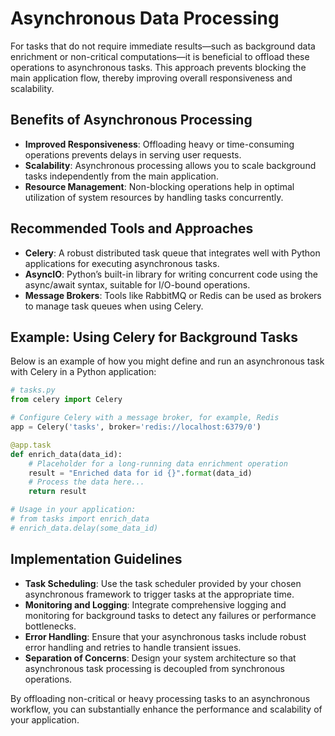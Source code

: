 # Asynchronous Data Processing

For tasks that do not require immediate results—such as background data enrichment or non-critical computations—it is beneficial to offload these operations to asynchronous tasks. This approach prevents blocking the main application flow, thereby improving overall responsiveness and scalability.

## Benefits of Asynchronous Processing
- **Improved Responsiveness**: Offloading heavy or time-consuming operations prevents delays in serving user requests.
- **Scalability**: Asynchronous processing allows you to scale background tasks independently from the main application.
- **Resource Management**: Non-blocking operations help in optimal utilization of system resources by handling tasks concurrently.

## Recommended Tools and Approaches
- **Celery**: A robust distributed task queue that integrates well with Python applications for executing asynchronous tasks.
- **AsyncIO**: Python’s built-in library for writing concurrent code using the async/await syntax, suitable for I/O-bound operations.
- **Message Brokers**: Tools like RabbitMQ or Redis can be used as brokers to manage task queues when using Celery.

## Example: Using Celery for Background Tasks
Below is an example of how you might define and run an asynchronous task with Celery in a Python application:

```python
# tasks.py
from celery import Celery

# Configure Celery with a message broker, for example, Redis
app = Celery('tasks', broker='redis://localhost:6379/0')

@app.task
def enrich_data(data_id):
    # Placeholder for a long-running data enrichment operation
    result = "Enriched data for id {}".format(data_id)
    # Process the data here...
    return result

# Usage in your application:
# from tasks import enrich_data
# enrich_data.delay(some_data_id)
```

## Implementation Guidelines
- **Task Scheduling**: Use the task scheduler provided by your chosen asynchronous framework to trigger tasks at the appropriate time.
- **Monitoring and Logging**: Integrate comprehensive logging and monitoring for background tasks to detect any failures or performance bottlenecks.
- **Error Handling**: Ensure that your asynchronous tasks include robust error handling and retries to handle transient issues.
- **Separation of Concerns**: Design your system architecture so that asynchronous task processing is decoupled from synchronous operations.

By offloading non-critical or heavy processing tasks to an asynchronous workflow, you can substantially enhance the performance and scalability of your application.
